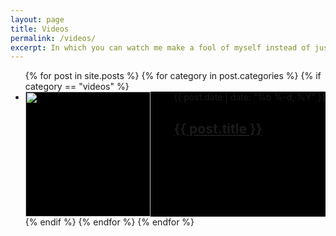 ```yaml
---
layout: page
title: Videos
permalink: /videos/
excerpt: In which you can watch me make a fool of myself instead of just imagining it.
---
```


  <ul class="post-list">
    {% for post in site.posts %}
	  {% for category in post.categories %}
	    {% if category == "videos" %}
          <li>
		      <div style="background:#000;height:200px;width=$contentwidth">
			    <div style="float:left"><a href="{{ post.url | prepend: site.baseurl }}"><img src="/videos/thumbnails/{{ post.title }}.jpg" style="height:200px"></a></div>
				<div style="float:right;height:100%">
			      <span class="post-meta">{{ post.date | date: "%b %-d, %Y" }}</span>
			      <h2>
			        <a class="post-link" href="{{ post.url | prepend: site.baseurl }}">{{ post.title }}</a>
			      </h2>
				</div>
				<br style="clear:both;"/>
	  	      </div>
          </li>
		{% endif %}
      {% endfor %}
    {% endfor %}
  </ul>